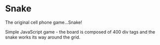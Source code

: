 Snake
======

The original cell phone game...Snake!

Simple JavaScript game - the board is composed of 400 div tags and the snake works its way around the grid.
